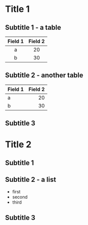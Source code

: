 # Title 1

## Subtitle 1 - a table

| Field 1 | Field 2 |
| :-----: | :-----: |
| a       | 20      |
| b       | 30      |


## Subtitle 2 - another table

| Field 1 | Field 2 |
| :------ | ------: |
| a       | 20      |
| b       | 30      |

## Subtitle 3

# Title 2

## Subtitle 1

## Subtitle 2 - a list

- first
- second
- third

## Subtitle 3

